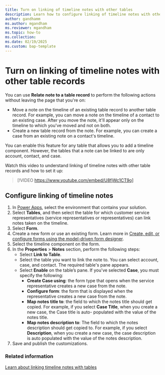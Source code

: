 ```yaml
---
title: Turn on linking of timeline notes with other tables
description: Learn how to configure linking of timeline notes with other tables.
author: gandhamm
ms.author: mgandham 
ms.reviewer: mgandham
ms.topic: how-to 
ms.collection: 
ms.date: 02/19/2025
ms.custom: bap-template 
---
```


# Turn on linking of timeline notes with other table records

You can use **Relate note to a table record** to perform the following actions without leaving the page that you're on:

- Move a note on the timeline of an existing table record to another table record. For example, you can move a note on the timeline of a contact to an existing case. After you move the note, it'll appear only on the timeline to which you've moved and not on both. 
- Create a new table record from the note. For example, you can create a case from an existing note on a contact's timeline.

You can enable this feature for any table that allows you to add a timeline component. However, the tables that a note can be linked to are only account, contact, and case.

Watch this video to understand linking of timeline notes with other table records and how to set it up:

> [!VIDEO https://www.youtube.com/embed/U8fjWc1CT9o]

## Configure linking of timeline notes

1. In [Power Apps](https://make.powerapps.com/), select the environment that contains your solution.
1. Select **Tables**, and then select the table for which customer service representatives (service representatives or representatives) can link notes taken on the timeline.
1. Select **Form**.
1. Create a new form or use an existing form. Learn more in [Create, edit, or configure forms using the model-driven form designer](/power-apps/maker/model-driven-apps/create-and-edit-forms).
1. Select the timeline component on the form.
1. In the **Properties** > **Notes** section, perform the following steps:
    - Select **Link to Table**.
    - Select the table you want to link the note to. You can select account, case, and contact. The required table's pane appears.
    - Select **Enable** on the table’s pane. If you've selected **Case**, you must specify the following:
      - **Create Case using**: the form type that opens when the service representative creates a new case from the note.
      - **Configure form**: the form that is displayed when the representative creates a new case from the note.
      - **Map notes title to**: the field to which the notes title should get copied. For example, if you select **Case Title**, when you create a new case, the Case title is auto- populated with the value of the notes title.
      - **Map notes description to**: The field to which the notes description should get copied to. For example, if you select **Description**, when you create a new case, the case description is auto populated with the value of the notes description. 
1. Save and publish the customizations.

### Related information

[Learn about linking timeline notes with tables](../use/link-note-to-entity-task.md)  
